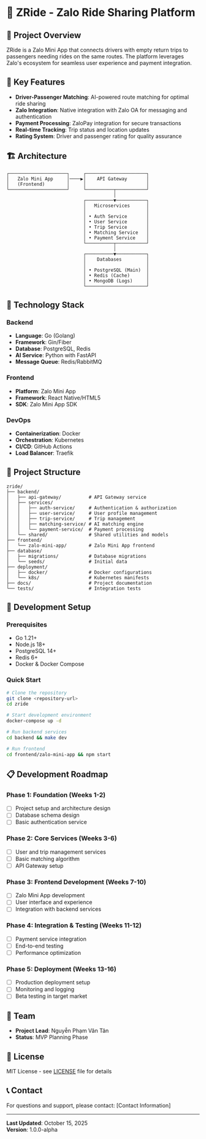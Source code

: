 # 🚗 ZRide - Zalo Ride Sharing Platform

## 📖 Project Overview
ZRide is a Zalo Mini App that connects drivers with empty return trips to passengers needing rides on the same routes. The platform leverages Zalo's ecosystem for seamless user experience and payment integration.

## 🎯 Key Features
- **Driver-Passenger Matching**: AI-powered route matching for optimal ride sharing
- **Zalo Integration**: Native integration with Zalo OA for messaging and authentication
- **Payment Processing**: ZaloPay integration for secure transactions
- **Real-time Tracking**: Trip status and location updates
- **Rating System**: Driver and passenger rating for quality assurance

## 🏗️ Architecture
```
┌─────────────────────┐     ┌──────────────────────┐
│   Zalo Mini App     │────▶│    API Gateway       │
│   (Frontend)        │     │                      │
└─────────────────────┘     └──────────┬───────────┘
                                       │
                            ┌──────────▼───────────┐
                            │   Microservices      │
                            │                      │
                            │ • Auth Service       │
                            │ • User Service       │
                            │ • Trip Service       │
                            │ • Matching Service   │
                            │ • Payment Service    │
                            └──────────┬───────────┘
                                       │
                            ┌──────────▼───────────┐
                            │    Databases         │
                            │                      │
                            │ • PostgreSQL (Main)  │
                            │ • Redis (Cache)      │
                            │ • MongoDB (Logs)     │
                            └──────────────────────┘
```

## 🚀 Technology Stack

### Backend
- **Language**: Go (Golang)
- **Framework**: Gin/Fiber
- **Database**: PostgreSQL, Redis
- **AI Service**: Python with FastAPI
- **Message Queue**: Redis/RabbitMQ

### Frontend
- **Platform**: Zalo Mini App
- **Framework**: React Native/HTML5
- **SDK**: Zalo Mini App SDK

### DevOps
- **Containerization**: Docker
- **Orchestration**: Kubernetes
- **CI/CD**: GitHub Actions
- **Load Balancer**: Traefik

## 📁 Project Structure
```
zride/
├── backend/
│   ├── api-gateway/          # API Gateway service
│   ├── services/
│   │   ├── auth-service/     # Authentication & authorization
│   │   ├── user-service/     # User profile management
│   │   ├── trip-service/     # Trip management
│   │   ├── matching-service/ # AI matching engine
│   │   └── payment-service/  # Payment processing
│   └── shared/               # Shared utilities and models
├── frontend/
│   └── zalo-mini-app/        # Zalo Mini App frontend
├── database/
│   ├── migrations/           # Database migrations
│   └── seeds/                # Initial data
├── deployment/
│   ├── docker/               # Docker configurations
│   └── k8s/                  # Kubernetes manifests
├── docs/                     # Project documentation
└── tests/                    # Integration tests
```

## 🔧 Development Setup

### Prerequisites
- Go 1.21+
- Node.js 18+
- PostgreSQL 14+
- Redis 6+
- Docker & Docker Compose

### Quick Start
```bash
# Clone the repository
git clone <repository-url>
cd zride

# Start development environment
docker-compose up -d

# Run backend services
cd backend && make dev

# Run frontend
cd frontend/zalo-mini-app && npm start
```

## 📋 Development Roadmap

### Phase 1: Foundation (Weeks 1-2)
- [ ] Project setup and architecture design
- [ ] Database schema design
- [ ] Basic authentication service

### Phase 2: Core Services (Weeks 3-6)
- [ ] User and trip management services
- [ ] Basic matching algorithm
- [ ] API Gateway setup

### Phase 3: Frontend Development (Weeks 7-10)
- [ ] Zalo Mini App development
- [ ] User interface and experience
- [ ] Integration with backend services

### Phase 4: Integration & Testing (Weeks 11-12)
- [ ] Payment service integration
- [ ] End-to-end testing
- [ ] Performance optimization

### Phase 5: Deployment (Weeks 13-16)
- [ ] Production deployment setup
- [ ] Monitoring and logging
- [ ] Beta testing in target market

## 👥 Team
- **Project Lead**: Nguyễn Phạm Văn Tân
- **Status**: MVP Planning Phase

## 📄 License
MIT License - see [LICENSE](LICENSE) file for details

## 📞 Contact
For questions and support, please contact: [Contact Information]

---

**Last Updated**: October 15, 2025  
**Version**: 1.0.0-alpha